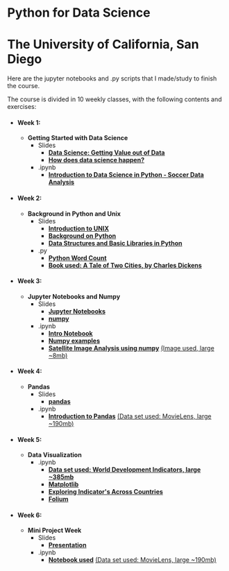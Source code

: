 # Python for Data Science
# The University of California, San Diego

Here are the jupyter notebooks and .py scripts that I made/study to finish the course.

The course is divided in 10 weekly classes, with the following contents and exercises:

* #### Week 1:
  * **Getting Started with Data Science**
    * Slides
         * **[Data Science: Getting Value out of Data](https://drive.google.com/file/d/13Kx6manq3lixvKTIkR4ECXFZGb6tz3y7/view?usp=sharing)**
         * **[How does data science happen?](https://drive.google.com/open?id=1Zf94MG2dlEw1F247jkyupKxrdj0WRGk4)**
    * .ipynb
         * **[Introduction to Data Science in Python - Soccer Data Analysis](https://github.com/samuel-sanches-BR/DataScience-UCSanDiego-edX/blob/exer-PythDS/Introduction%20to%20Data%20Science%20in%20Python%20-%20Soccer%20Data%20Analysis.ipynb)**
          
* #### Week 2:
  * **Background in Python and Unix**
     * Slides
         * **[Introduction to UNIX](https://drive.google.com/open?id=1UI8qaTm0ujY5s8Ui-fXTDBCnPqitID2Z)**
         * **[Background on Python](https://drive.google.com/open?id=1dmHCOgZbWKDdGiVG3G2KajCe6PyFDkib)**
         * **[Data Structures and Basic Libraries in Python](https://drive.google.com/open?id=1nU1tVIPMBerl5BoTJwI58dP6Ecc-XoQY)**
     * .py
         * **[Python Word Count](https://github.com/samuel-sanches-BR/DataScience-UCSanDiego-edX/blob/exer-PythDS/word_cloud.py)**
         * **[Book used: A Tale of Two Cities, by Charles Dickens](https://drive.google.com/open?id=1oM2UYiQCw3Bc3InUtDXnOSqYK_CbCBxP)**
         
* #### Week 3:
  * **Jupyter Notebooks and Numpy**
     * Slides
         * **[Jupyter Notebooks](https://drive.google.com/open?id=1v-vuHuvlt3xwDiACmCyqSiMqeZHMhJUy)**
         * **[numpy](https://drive.google.com/open?id=1H40t2oabh7pSwKby5rSQqVzo78rNO6Ei)**
     * .ipynb
         * **[Intro Notebook](https://github.com/samuel-sanches-BR/DataScience-UCSanDiego-edX/blob/exer-PythDS/Intro%20Notebook.ipynb)**
         * **[Numpy examples](https://github.com/samuel-sanches-BR/DataScience-UCSanDiego-edX/blob/exer-PythDS/03_Numpy_Notebook.ipynb)** 
         * **[Satellite Image Analysis using numpy](https://github.com/samuel-sanches-BR/DataScience-UCSanDiego-edX/blob/exer-PythDS/Satellite%20Image%20Analysis%20using%20numpy.ipynb)**
            [(Image used, large ~8mb)](https://drive.google.com/open?id=1wM1KHskZST1VyISZeoJTOc_IzkkNahcZ)

* #### Week 4:
  * **Pandas**
     * Slides
         * **[pandas](https://drive.google.com/open?id=1TG69d8wXpLCef-eknxJOLRDTvfEQtCGw)**
     * .ipynb
         * **[Introduction to Pandas](https://github.com/samuel-sanches-BR/DataScience-UCSanDiego-edX/blob/exer-PythDS/Introduction%20to%20Pandas.ipynb)**
             [(Data set used: MovieLens, large ~190mb)](https://grouplens.org/datasets/movielens/)
        
* #### Week 5:
  * **Data Visualization**
     * .ipynb
         * **[Data set used: World Development Indicators, large ~385mb](https://www.kaggle.com/worldbank/world-development-indicators)**
         * **[Matplotlib](https://github.com/samuel-sanches-BR/DataScience-UCSanDiego-edX/blob/exer-PythDS/05a_Matplotlib_Notebook.ipynb)**
         * **[Exploring Indicator's Across Countries](https://github.com/samuel-sanches-BR/DataScience-UCSanDiego-edX/blob/exer-PythDS/05b_Exploring%20Indicator_s%20Across%20Countries.ipynb)**
         * **[Folium](https://github.com/samuel-sanches-BR/DataScience-UCSanDiego-edX/blob/exer-PythDS/05c_Folium_Notebook.ipynb)**

* #### Week 6:
  * **Mini Project Week**
     * Slides
         * **[Presentation](https://drive.google.com/open?id=1iN3t2B7mlJJG0FNsaNHUxy4dsixqLx88)**
     * .ipynb
         * **[Notebook used](https://github.com/samuel-sanches-BR/DataScience-UCSanDiego-edX/blob/exer-PythDS/Mini%20Project%20Week%206.ipynb)**
             [(Data set used: MovieLens, large ~190mb)](https://grouplens.org/datasets/movielens/)
        

